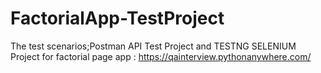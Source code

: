 # FactorialApp-TestProject
 The test scenarios;Postman API Test Project and TESTNG SELENIUM Project for factorial page app : https://qainterview.pythonanywhere.com/
